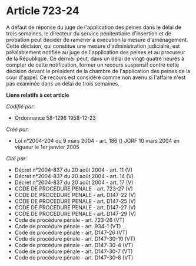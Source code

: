 # Article 723-24

A défaut de réponse du juge de l'application des peines dans le délai de trois semaines, le directeur du service
pénitentiaire d'insertion et de probation peut décider de ramener à exécution la mesure d'aménagement. Cette décision, qui
constitue une mesure d'administration judiciaire, est préalablement notifiée au juge de l'application des peines et au
procureur de la République. Ce dernier peut, dans un délai de vingt-quatre heures à compter de cette notification, former un
recours suspensif contre cette décision devant le président de la chambre de l'application des peines de la cour d'appel. Ce
recours est considéré comme non avenu si l'affaire n'est pas examinée dans un délai de trois semaines.

**Liens relatifs à cet article**

_Codifié par_:

  - Ordonnance 58-1296 1958-12-23

_Créé par_:

  - Loi n°2004-204 du 9 mars 2004 - art. 186 () JORF 10 mars 2004 en vigueur le 1er janvier 2005

_Cité par_:

  - Décret n°2004-837 du 20 août 2004 - art. 11 (V)
  - Décret n°2004-837 du 20 août 2004 - art. 14 (V)
  - Décret n°2004-837 du 20 août 2004 - art. 17 (V)
  - CODE DE PROCEDURE PENALE - art. 723-27 (V)
  - CODE DE PROCEDURE PENALE - art. D147-22 (V)
  - CODE DE PROCEDURE PENALE - art. D147-25 (V)
  - CODE DE PROCEDURE PENALE - art. D147-27 (V)
  - CODE DE PROCEDURE PENALE - art. D147-29 (V)
  - Code de procédure pénale - art. 723-26 (VT)
  - Code de procédure pénale - art. 934-1 (VT)
  - Code de procédure pénale - art. D147-26 (VT)
  - Code de procédure pénale - art. D147-30-10 (VT)
  - Code de procédure pénale - art. D147-30-4 (VT)
  - Code de procédure pénale - art. D147-30-7 (VT)
  - Code de procédure pénale - art. D147-30-8 (VT)
